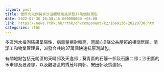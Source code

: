 ```yaml
---
layout: post
title: 當局向元朗葵青沙田觀塘居民派發37萬個快測包
date: 2022-07-30 16:58:46.000000000 +08:00
link: https://news.rthk.hk/rthk/ch/component/k2/1660136-20220730.htm
categories: rthk
---
```


多區污水檢測結果呈陽性，病毒量相對較高，當局向9條公共屋邨的相關居民、清潔工和物業管理員，派發合共約37萬個快速抗原測試包。

有關地點包括元朗區的天晴邨及天逸邨；葵青區的石籬一邨及石籬二邨；沙田區的禾輋邨及瀝源邨，以及觀塘區的秀茂坪南邨、安田邨及寶達邨。
